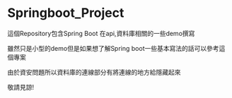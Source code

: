 # Springboot_Project
這個Repository包含Spring Boot 在api,資料庫相關的一些demo撰寫

雖然只是小型的demo但是如果想了解Spring boot一些基本寫法的話可以參考這個專案

由於資安問題所以資料庫的連線部分有將連線的地方給隱藏起來

敬請見諒!

